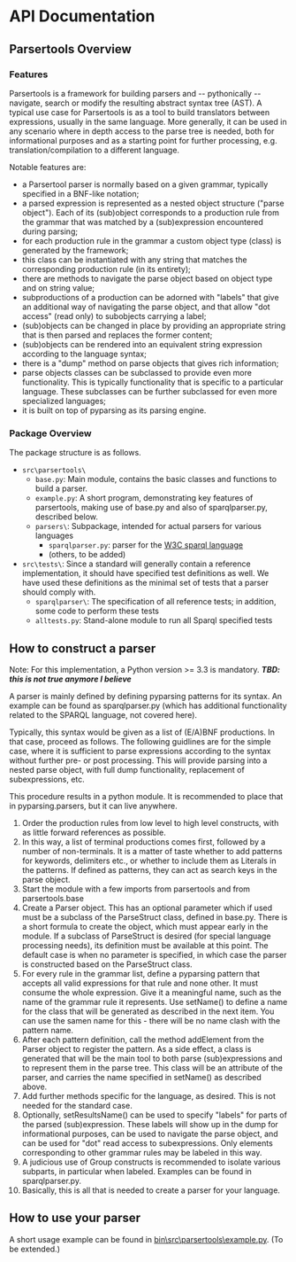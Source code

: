 # API Documentation

## Parsertools Overview

### Features


Parsertools is a framework for building parsers and -- pythonically -- navigate, search or modify the resulting abstract syntax tree (AST). 
A typical use case for Parsertools is as a tool to build translators between expressions, usually in the same language. More generally, it can be used in any scenario where in depth access to the parse tree is needed, both for informational purposes and as a starting point for further processing, e.g. translation/compilation to a different language.


Notable features are:

- a Parsertool parser is normally based on a given grammar, typically specified in a BNF-like notation;
- a parsed expression is represented as a nested object structure ("parse object"). Each of its (sub)object corresponds to a production rule from the grammar that was matched by a (sub)expression encountered during parsing;
- for each production rule in the grammar a custom object type (class) is generated by the framework;
- this class can be instantiated with any string that matches the corresponding production rule (in its entirety);
- there are methods to navigate the parse object based on object type and on string value;
- subproductions of a production can be adorned with "labels" that give an additional way of navigating the parse object, and that allow "dot access" (read only) to subobjects carrying a label;
- (sub)objects can be changed in place by providing an appropriate string that is then parsed and replaces the former content;
- (sub)objects can be rendered into an equivalent string expression according to the language syntax;
- there is a "dump" method on parse objects that gives rich information;
- parse objects classes can be subclassed to provide even more functionality. This is typically functionality that is specific to a particular language. These subclasses can be further subclassed for even more specialized languages;
- it is built on top of pyparsing as its parsing engine.


### Package Overview

The package structure is as follows.

* `src\parsertools\`
  * `base.py`: 		Main module, contains the basic classes and functions to build a parser.
  * `example.py`: 	A short program, demonstrating key features of parsertools, making use of base.py and also of sparqlparser.py, described below.
  * `parsers\`:		Subpackage, intended for actual parsers for various languages
    * `sparqlparser.py`:	parser for the [W3C sparql language](https://www.w3.org/TR/2013/REC-sparql11-query-20130321/)
    * (others, to be added)
* `src\tests\`: 		Since a standard will generally contain a reference implementation, it should have specified test definitions as well. We have used these definitions as the minimal set of tests that a parser should comply with.
  * `sparqlparser\`: 	The specification of all reference tests; in addition, some code to perform these tests
  * `alltests.py`:	Stand-alone module to run all Sparql specified tests 

## How to construct a parser

Note: For this implementation, a Python version >= 3.3 is mandatory. ***TBD: this is not true anymore I believe***

A parser is mainly defined by defining pyparsing patterns for its syntax. An example can be found as sparqlparser.py (which has additional functionality related to the SPARQL language, not covered here).

Typically, this syntax would be given as a list of (E/A)BNF productions. In that case, proceed as follows.
The following guidlines are for the simple case, where it is sufficient to parse expressions according to the syntax without further pre- or post processing.
This will provide parsing into a nested parse object, with full dump functionality, replacement of subexpressions, etc.

This procedure results in a python module. It is recommended to place that in pyparsing.parsers, but it can live anywhere.

1. Order the production rules from low level to high level constructs, with as little forward references as possible.
2. In this way, a list of terminal productions comes first, followed by a number of non-terminals. It is a matter of taste whether to add patterns for keywords, delimiters etc., or whether to include them as Literals in the patterns. If defined as patterns, they can act as search keys in the parse object.
3. Start the module with a few imports from parsertools and from parsertools.base
4. Create a Parser object. This has an optional parameter which if used must be a subclass of the ParseStruct class, defined in base.py. There is a short formula
to create the object, which must appear early in the module. If a subclass of ParseStruct is desired (for special language processing needs), its definition must be available at this point. The default case is when no parameter is specified, in which case the parser is constructed based on the ParseStruct class.
5. For every rule in the grammar list, define a pyparsing pattern that accepts all valid expressions for that rule and none other. It must consume the whole expression. Give it a meaningful name, such as the name of the grammar rule it represents. Use setName() to define a name for the class that will be generated as described in the next item. You can use the samen name for this - there will be no name clash with the pattern name.
6. After each pattern definition, call the method addElement from the Parser object to register the pattern. As a side effect, a class is generated that will be the main tool to both parse (sub)expressions and to represent them in the parse tree. This class will be an attribute of the parser, and carries the name specified in setName() as described above.
7. Add further methods specific for the language, as desired. This is not needed for the standard case.
8. Optionally, setResultsName() can be used to specify "labels" for parts of the parsed (sub)expression. These labels will show up in the dump for informational purposes, can be used to navigate the parse object, and can be used for "dot" read access to subexpressions. Only elements corresponding to other grammar rules may be labeled in this way.
9. A judicious use of Group constructs is recommended to isolate various subparts, in particular when labeled. Examples can be found in sparqlparser.py. 
10. Basically, this is all that is needed to create a parser for your language.


## How to use your parser

A short usage example can be found in [bin\src\parsertools\example.py](example.py). (To be extended.)
